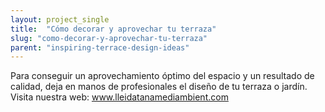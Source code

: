 ```yaml
---
layout: project_single
title:  "Cómo decorar y aprovechar tu terraza"
slug: "como-decorar-y-aprovechar-tu-terraza"
parent: "inspiring-terrace-design-ideas"
---
```

Para conseguir un aprovechamiento óptimo del espacio y un resultado de calidad, deja en manos de profesionales el diseño de tu terraza o jardín. Visita nuestra web: www.lleidatanamediambient.com